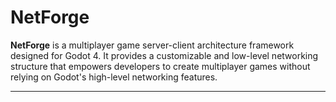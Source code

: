 # NetForge

**NetForge** is a multiplayer game server-client architecture framework designed for Godot 4. It provides a customizable and low-level networking structure that empowers developers to create multiplayer games without relying on Godot's high-level networking features.

---
